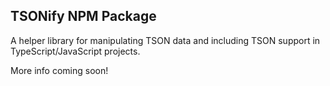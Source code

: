 ## TSONify NPM Package

A helper library for manipulating TSON data and including TSON support in TypeScript/JavaScript projects.

More info coming soon!